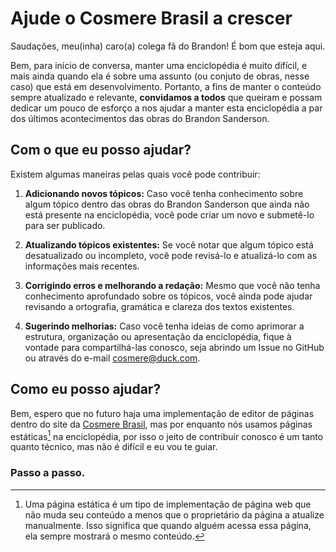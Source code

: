 # Ajude o Cosmere Brasil a crescer
Saudações, meu(inha) caro(a) colega fã do Brandon! É bom que esteja aqui. 

Bem, para início de conversa, manter uma enciclopédia é muito difícil, e mais ainda quando ela é sobre uma assunto (ou conjuto de obras, nesse caso) que está em desenvolvimento. Portanto, a fins de manter o conteúdo sempre atualizado e relevante, **convidamos a todos** que queiram e possam dedicar um pouco de esforço a nos ajudar a manter esta enciclopédia a par dos últimos acontecimentos das obras do Brandon Sanderson.

## Com o que eu posso ajudar?
Existem algumas maneiras pelas quais você pode contribuir:

1. **Adicionando novos tópicos:** Caso você tenha conhecimento sobre algum tópico dentro das obras do Brandon Sanderson que ainda não está presente na enciclopédia, você pode criar um novo e submetê-lo para ser publicado. 

2. **Atualizando tópicos existentes:** Se você notar que algum tópico está desatualizado ou incompleto, você pode revisá-lo e atualizá-lo com as informações mais recentes.

3. **Corrigindo erros e melhorando a redação:** Mesmo que você não tenha conhecimento aprofundado sobre os tópicos, você ainda pode ajudar revisando a ortografia, gramática e clareza dos textos existentes.

4. **Sugerindo melhorias:** Caso você tenha ideias de como aprimorar a estrutura, organização ou apresentação da enciclopédia, fique à vontade para compartilhá-las conosco, seja abrindo um Issue no GitHub ou através do e-mail cosmere@duck.com.

## Como eu posso ajudar?
Bem, espero que no futuro haja uma implementação de editor de páginas dentro do site da [Cosmere Brasil](https://cosmere-brasil.vercel.app/), mas por enquanto nós usamos páginas estáticas[^1] na enciclopédia, por isso o jeito de contribuir conosco é um tanto quanto técnico, mas não é difícil e eu vou te guiar.

### Passo a passo.


[^1]: Uma página estática é um tipo de implementação de página web que não muda seu conteúdo a menos que o proprietário da página a atualize manualmente. Isso significa que quando alguém acessa essa página, ela sempre mostrará o mesmo conteúdo. 
